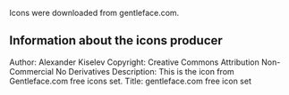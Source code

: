 Icons were downloaded from gentleface.com.

Information about the icons producer
------------------------------------
Author: Alexander Kiselev
Copyright: Creative Commons Attribution Non-Commercial No Derivatives
Description: This is the icon from Gentleface.com free icons set. 
Title: gentleface.com free icon set

